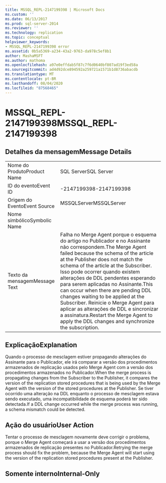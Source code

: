 ```yaml
---
title: MSSQL_REPL-2147199398 | Microsoft Docs
ms.custom: ''
ms.date: 06/13/2017
ms.prod: sql-server-2014
ms.reviewer: ''
ms.technology: replication
ms.topic: conceptual
helpviewer_keywords:
- MSSQL_REPL-2147199398 error
ms.assetid: 0b5a5369-a234-43a2-9763-da978c5ef8b1
author: MashaMSFT
ms.author: mathoma
ms.openlocfilehash: a97e0effdab5f87c7f6d0640bf807ad19f3ed58a
ms.sourcegitcommit: ad4d92dce894592a259721a1571b1d8736abacdb
ms.translationtype: MT
ms.contentlocale: pt-BR
ms.lasthandoff: 08/04/2020
ms.locfileid: "87568465"
---
```

# <a name="mssql_repl-2147199398"></a><span data-ttu-id="15b05-102">MSSQL_REPL-2147199398</span><span class="sxs-lookup"><span data-stu-id="15b05-102">MSSQL_REPL-2147199398</span></span>
    
## <a name="message-details"></a><span data-ttu-id="15b05-103">Detalhes da mensagem</span><span class="sxs-lookup"><span data-stu-id="15b05-103">Message Details</span></span>  
  
|||  
|-|-|  
|<span data-ttu-id="15b05-104">Nome do Produto</span><span class="sxs-lookup"><span data-stu-id="15b05-104">Product Name</span></span>|<span data-ttu-id="15b05-105">SQL Server</span><span class="sxs-lookup"><span data-stu-id="15b05-105">SQL Server</span></span>|  
|<span data-ttu-id="15b05-106">ID do evento</span><span class="sxs-lookup"><span data-stu-id="15b05-106">Event ID</span></span>|<span data-ttu-id="15b05-107">-2147199398</span><span class="sxs-lookup"><span data-stu-id="15b05-107">-2147199398</span></span>|  
|<span data-ttu-id="15b05-108">Origem do Evento</span><span class="sxs-lookup"><span data-stu-id="15b05-108">Event Source</span></span>|<span data-ttu-id="15b05-109">MSSQLServer</span><span class="sxs-lookup"><span data-stu-id="15b05-109">MSSQLServer</span></span>|  
|<span data-ttu-id="15b05-110">Nome simbólico</span><span class="sxs-lookup"><span data-stu-id="15b05-110">Symbolic Name</span></span>||  
|<span data-ttu-id="15b05-111">Texto da mensagem</span><span class="sxs-lookup"><span data-stu-id="15b05-111">Message Text</span></span>|<span data-ttu-id="15b05-112">Falha no Merge Agent porque o esquema do artigo no Publicador e no Assinante não correspondem.</span><span class="sxs-lookup"><span data-stu-id="15b05-112">The Merge Agent failed because the schema of the article at the Publisher does not match the schema of the article at the Subscriber.</span></span> <span data-ttu-id="15b05-113">Isso pode ocorrer quando existem alterações de DDL pendentes esperando para serem aplicadas no Assinante.</span><span class="sxs-lookup"><span data-stu-id="15b05-113">This can occur when there are pending DDL changes waiting to be applied at the Subscriber.</span></span> <span data-ttu-id="15b05-114">Reinicie o Merge Agent para aplicar as alterações de DDL e sincronizar a assinatura.</span><span class="sxs-lookup"><span data-stu-id="15b05-114">Restart the Merge Agent to apply the DDL changes and synchronize the subscription.</span></span>|  
  
## <a name="explanation"></a><span data-ttu-id="15b05-115">Explicação</span><span class="sxs-lookup"><span data-stu-id="15b05-115">Explanation</span></span>  
 <span data-ttu-id="15b05-116">Quando o processo de mesclagem estiver propagando alterações do Assinante para o Publicador, ele irá comparar a versão dos procedimentos armazenados de replicação usados pelo Merge Agent com a versão dos procedimentos armazenados no Publicador.</span><span class="sxs-lookup"><span data-stu-id="15b05-116">When the merge process is propagating changes from the Subscriber to the Publisher, it compares the version of the replication stored procedures that is being used by the Merge Agent with the version of the stored procedures at the Publisher.</span></span> <span data-ttu-id="15b05-117">Se tiver ocorrido uma alteração na DDL enquanto o processo de mesclagem estava sendo executado, uma incompatibilidade de esquema poderá ter sido detectada.</span><span class="sxs-lookup"><span data-stu-id="15b05-117">If a DDL change occurred while the merge process was running, a schema mismatch could be detected.</span></span>  
  
## <a name="user-action"></a><span data-ttu-id="15b05-118">Ação do usuário</span><span class="sxs-lookup"><span data-stu-id="15b05-118">User Action</span></span>  
 <span data-ttu-id="15b05-119">Tentar o processo de mesclagem novamente deve corrigir o problema, porque o Merge Agent começará a usar a versão dos procedimentos armazenados de replicação presentes no Publicador.</span><span class="sxs-lookup"><span data-stu-id="15b05-119">Retrying the merge process should fix the problem, because the Merge Agent will start using the version of the replication stored procedures present at the Publisher.</span></span>  
  
## <a name="internal-only"></a><span data-ttu-id="15b05-120">Somente interno</span><span class="sxs-lookup"><span data-stu-id="15b05-120">Internal-Only</span></span>  
  
